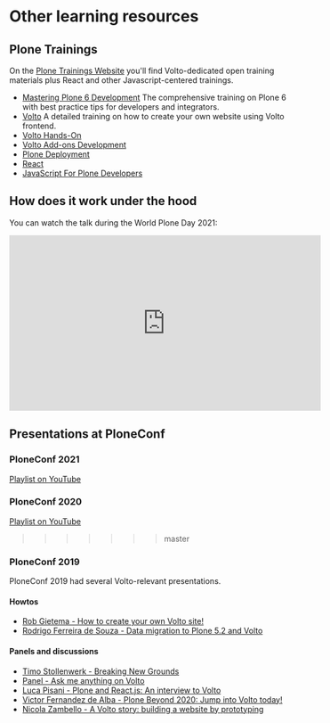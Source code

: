 # Other learning resources

## Plone Trainings

On the [Plone Trainings Website](https://training.plone.org) you'll find
Volto-dedicated open training materials plus React and other
Javascript-centered trainings.

- [Mastering Plone 6 Development](https://training.plone.org/5/mastering-plone/)
  The comprehensive training on Plone 6 with best practice tips for developers and integrators.
- [Volto](https://training.plone.org/5/volto/index.html)
  A detailed training on how to create your own website using Volto frontend.
- [Volto Hands-On](https://training.plone.org/5/voltohandson/index.html)
- [Volto Add-ons Development](https://training.plone.org/5/voltoaddons/index.html)
- [Plone Deployment](https://training.plone.org/5/plone-deployment/index.html)
- [React](https://training.plone.org/5/react/index.html)
- [JavaScript For Plone Developers](https://training.plone.org/5/javascript/index.html)

## How does it work under the hood

You can watch the talk during the World Plone Day 2021:

<iframe width="560" height="315" src="https://www.youtube.com/embed/kHec4MXH8vo" title="YouTube video player" frameborder="0" allow="accelerometer; autoplay; clipboard-write; encrypted-media; gyroscope; picture-in-picture" allowfullscreen></iframe>

## Presentations at PloneConf

### PloneConf 2021

[Playlist on YouTube](https://www.youtube.com/playlist?list=PLGN9BI-OAQkQDLQinBwdEXpebDTQCwdGi)

### PloneConf 2020

[Playlist on YouTube](https://www.youtube.com/playlist?list=PLGN9BI-OAQkTJPayNdKIZ8lLDm5RVOLV3)
>>>>>>> master

### PloneConf 2019

PloneConf 2019 had several Volto-relevant presentations.

#### Howtos

- [Rob Gietema - How to create your own Volto site!](https://www.youtube.com/watch?v=3QLN8tsjjf4)
- [Rodrigo Ferreira de Souza - Data migration to Plone 5.2 and Volto](https://www.youtube.com/watch?v=kb9SEsnllqE)

#### Panels and discussions

- [Timo Stollenwerk - Breaking New Grounds](https://www.youtube.com/watch?v=9nRxgeCuIDs)
- [Panel - Ask me anything on Volto](https://www.youtube.com/watch?v=jwbpXJlDVOs)
- [Luca Pisani - Plone and React.js: An interview to Volto](https://www.youtube.com/watch?v=JZFUOG843no)
- [Victor Fernandez de Alba - Plone Beyond 2020: Jump into Volto today!](https://www.youtube.com/watch?v=8QrGOgXo1Js)
- [Nicola Zambello - A Volto story: building a website by prototyping](https://www.youtube.com/watch?v=xtxJURICkWc)
